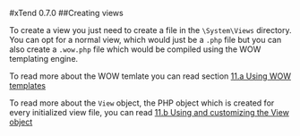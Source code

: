 #xTend 0.7.0
##Creating views

To create a view you just need to create a file in the `\System\Views` directory. You can opt for a normal view, which would just be a `.php` file but you can also create a `.wow.php` file which would be compiled using the WOW templating engine.

To read more about the WOW temlate you can read section [11.a Using WOW templates](/0.7.x/11.a%20Using%20WOW%20templates)  

To read more about the `View` object, the PHP object which is created for every initialized view file, you can read [11.b Using and customizing the View object](11.b%20Using%20and%20customizing%20the%20View%20object)  
